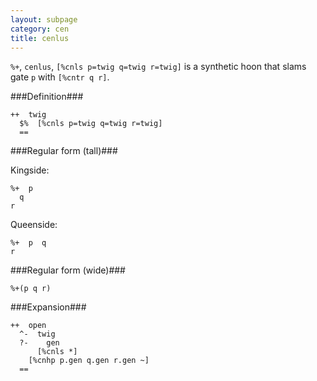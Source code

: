 ```yaml
---
layout: subpage
category: cen
title: cenlus
---
```


`%+`, `cenlus`, `[%cnls p=twig q=twig r=twig]` is a synthetic hoon 
that slams gate `p` with `[%cntr q r]`.

###Definition###

    ++  twig  
      $%  [%cnls p=twig q=twig r=twig]
      ==

###Regular form (tall)###

Kingside:

    %+  p
      q
    r

Queenside:

    %+  p  q
    r

###Regular form (wide)###

    %+(p q r)

###Expansion###
    
    ++  open
      ^-  twig
      ?-    gen
          [%cnls *]
        [%cnhp p.gen q.gen r.gen ~]
      ==
